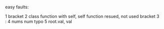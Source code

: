 easy faults:


1 bracket
2 class function with self,  self function resued, not used bracket
3 : 
4 nums  num  typo
5 root.val, val
